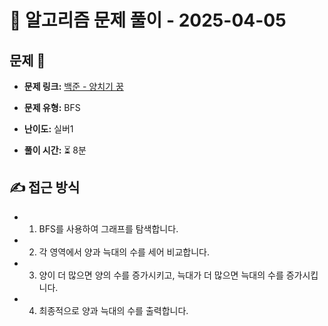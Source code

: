 # 📝 알고리즘 문제 풀이 - 2025-04-05

## 문제 📖

- **문제 링크:** [백준 - 양치기 꿍](https://www.acmicpc.net/problem/3187)

- **문제 유형:** BFS

- **난이도:** 실버1

- **풀이 시간:** ⏳ 8분

## ✍ 접근 방식

- 1. BFS를 사용하여 그래프를 탐색합니다.
- 2. 각 영역에서 양과 늑대의 수를 세어 비교합니다.
- 3. 양이 더 많으면 양의 수를 증가시키고, 늑대가 더 많으면 늑대의 수를 증가시킵니다.
- 4. 최종적으로 양과 늑대의 수를 출력합니다.
